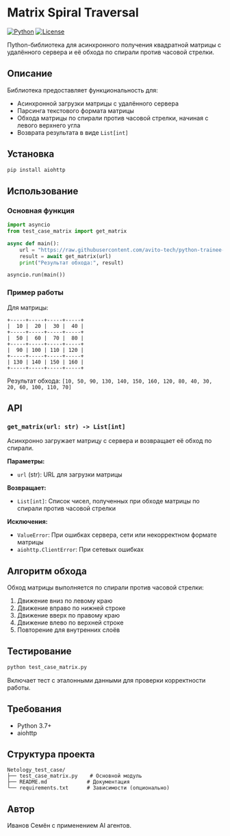 # Matrix Spiral Traversal

[![Python](https://img.shields.io/badge/Python-3.7+-blue.svg)](https://www.python.org/downloads/)
[![License](https://img.shields.io/badge/License-MIT-green.svg)](LICENSE)

Пython-библиотека для асинхронного получения квадратной матрицы с удалённого сервера и её обхода по спирали против часовой стрелки.

## Описание

Библиотека предоставляет функциональность для:
- Асинхронной загрузки матрицы с удалённого сервера
- Парсинга текстового формата матрицы
- Обхода матрицы по спирали против часовой стрелки, начиная с левого верхнего угла
- Возврата результата в виде `List[int]`

## Установка

```bash
pip install aiohttp
```

## Использование

### Основная функция

```python
import asyncio
from test_case_matrix import get_matrix

async def main():
    url = "https://raw.githubusercontent.com/avito-tech/python-trainee-assignment/main/matrix.txt"
    result = await get_matrix(url)
    print("Результат обхода:", result)

asyncio.run(main())
```

### Пример работы

Для матрицы:
```
+-----+-----+-----+-----+
|  10 |  20 |  30 |  40 |
+-----+-----+-----+-----+
|  50 |  60 |  70 |  80 |
+-----+-----+-----+-----+
|  90 | 100 | 110 | 120 |
+-----+-----+-----+-----+
| 130 | 140 | 150 | 160 |
+-----+-----+-----+-----+
```

Результат обхода: `[10, 50, 90, 130, 140, 150, 160, 120, 80, 40, 30, 20, 60, 100, 110, 70]`

## API

### `get_matrix(url: str) -> List[int]`

Асинхронно загружает матрицу с сервера и возвращает её обход по спирали.

**Параметры:**
- `url` (str): URL для загрузки матрицы

**Возвращает:**
- `List[int]`: Список чисел, полученных при обходе матрицы по спирали против часовой стрелки

**Исключения:**
- `ValueError`: При ошибках сервера, сети или некорректном формате матрицы
- `aiohttp.ClientError`: При сетевых ошибках

## Алгоритм обхода

Обход матрицы выполняется по спирали против часовой стрелки:
1. Движение вниз по левому краю
2. Движение вправо по нижней строке
3. Движение вверх по правому краю
4. Движение влево по верхней строке
5. Повторение для внутренних слоёв

## Тестирование

```bash
python test_case_matrix.py
```

Включает тест с эталонными данными для проверки корректности работы.

## Требования

- Python 3.7+
- aiohttp

## Структура проекта

```
Netology_test_case/
├── test_case_matrix.py    # Основной модуль
├── README.md             # Документация
└── requirements.txt      # Зависимости (опционально)
```

## Автор

Иванов Семён с применением AI агентов.
